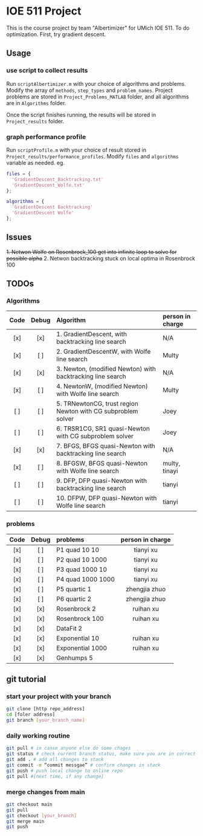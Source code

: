 # IOE 511 Project 

This is the course project by team "Albertimizer" for UMich IOE 511. To do optimization. First, try gradient descent.

## Usage
### use script to collect results
Run `scriptAlbertimizer.m` with your choice of algorithms and problems. Modify the array of `methods`, `step_types` and `problem_names`. Project problems are stored in `Project_Problems_MATLAB` folder, and all algorithms are in `Algorithms` folder. 

Once the script finishes running, the results will be stored in `Project_results` folder.

### graph performance profile
Run `scriptProfile.m` with your choice of result stored in `Project_results/performance_profiles`. Modify `files` and `algorithms` variable as needed. eg.
```matlab
files = {
  'GradientDescent_Backtracking.txt'
  'GradientDescent_Wolfe.txt'
};

algorithms = {
  'GradientDescent Backtracking'
  'GradientDescent Wolfe'
};
```

## Issues
~~1. Netwon Wolfe on Rosenbrock_100 get into infinite loop to solve for possible alpha~~
2. Netwon backtracking stuck on local optima in Rosenbrock 100


## TODOs

### Algorithms
| Code|Debug |  Algorithm | person in charge |
|:---:|:----:|:-----|:---|
| [x] | [x] | 1. GradientDescent, with backtracking line search | N/A
| [x] | [ ] | 2. GradientDescentW, with Wolfe line search| Multy
| [x] | [x] | 3. Newton, (modified Newton) with backtracking line search | N/A
| [x] | [ ] | 4. NewtonW, (modified Newton) with Wolfe line search | Multy
| [ ] | [ ] | 5. TRNewtonCG, trust region Newton with CG subproblem solver | Joey
| [ ] | [ ] | 6. TRSR1CG, SR1 quasi-Newton with CG subproblem solver | Joey
| [x] | [x] | 7. BFGS, BFGS quasi-Newton with backtracking line search | N/A
| [x] | [ ] | 8. BFGSW, BFGS quasi-Newton with Wolfe line search | multy, tinayi
| [ ] | [ ] | 9. DFP, DFP quasi-Newton with backtracking line search | tianyi
| [ ] | [ ] | 10. DFPW, DFP quasi-Newton with Wolfe line search | tianyi

### problems
| Code|Debug | problems| person in charge |
|:---:|:----:|:-----|:---:|
| [x] | [ ] | P1 quad 10 10 | tianyi xu
| [x] | [ ] | P2 quad 10 1000| tianyi xu
| [x] | [ ] | P3 quad 1000 10 | tianyi xu
| [x] | [ ] | P4 quad 1000 1000 | tianyi xu
| [x] | [ ] | P5 quartic 1 | zhengjia zhuo
| [x] | [ ] | P6 quartic 2 | zhengjia zhuo
| [x] | [x] | Rosenbrock 2 | ruihan xu
| [x] | [x] | Rosenbrock 100 | ruihan xu
| [x] | [x] | DataFit 2 | 
| [x] | [x] | Exponential 10 | ruihan xu
| [x] | [x] | Exponential 1000 | ruihan xu
| [x] | [x] | Genhumps 5 |


## git tutorial
### start your project with your branch
```bash
git clone [http repo_address]
cd [foler address]
git branch [your_branch_name]
```

### daily working routine
``` bash
git pull # in canse anyone else do some chages
git status # check current branch status, make sure you are in correct branch
git add . # add all changes to stack
git commit -m “commit messgae” # confirm changes in stack
git push # push local change to online repo
git pull #[next time, if any change]
```

### merge changes from main
```bash
git checkout main
git pull
git checkout [your_branch]
git merge main 
git push
```
